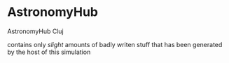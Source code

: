 # AstronomyHub
AstronomyHub Cluj

contains only *slight* amounts of badly writen stuff that has been generated by the host of this simulation
